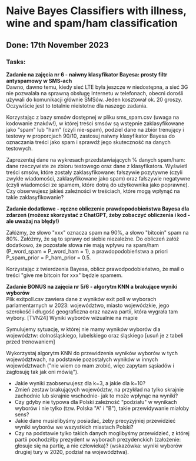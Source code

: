 # __Naive Bayes Classifiers with illness, wine and spam/ham classification__
## Done: __17th November 2023__
### Tasks:
__Zadanie na zajęcia nr 6 - naiwny klasyfikator Bayesa: prosty filtr antyspamowy w SMS-ach__  
Dawno, dawno temu, kiedy sieć LTE była jeszcze w niedostępna, a sieć 3G nie pozwalała na sprawną obsługę Internetu w telefonach, obecni dorośli używali do komunikacji głównie SMSów. Jeden kosztował ok. 20 groszy. Oczywiście jest to totalnie nieistotne dla naszego zadania.

Korzystając z bazy smsów dostępnej w pliku sms_spam.csv (uwaga na kodowanie znaków!), w której treści smsów są wstępnie zaklasyfikowane jako "spam" lub "ham" (czyli nie-spam), podziel dane na zbiór trenujący i testowy w proporcjach 90/10, zastosuj naiwny klasyfikator Bayesa do oznaczania treści jako spam i sprawdź jego skuteczność na danych testowych.

Zaprezentuj dane na wykresach przedstawiających % danych spam/ham: dane rzeczywiste ze zbioru testowego oraz dane z klasyfikatora. Wyświetl treści smsów, które zostały zaklasyfikowane: fałszywie pozytywne (czyli zwykłe wiadomości, zaklasyfikowane jako spam) oraz fałszywie negatywne (czyli wiadomości ze spamem, które dotrą do użytkownika jako poprawne). Czy obserwujesz jakieś zależności w treściach, które mogą wpłynąć na takie zaklasyfikowanie?

__Zadanie dodatkowe - ręczne obliczenie prawdopodobieństwa Bayesa dla zdarzeń (możesz skorzystać z ChatGPT, żeby zobaczyć obliczenia i kod - ale uważaj na błędy!)__  

Załóżmy, że słowo "xxx" oznacza spam na 90%, a słowo "bitcoin" spam na 80%. Załóżmy, że są to sprawy od siebie niezależne. Do obliczeń załóż dodatkowo, że pozostałe słowa nie mają wpływu na spam/ham (P_word_spam = P_word_ham = 1), a prawdopodobieństwa a priori P_spam_prior = P_ham_prior = 0.5.

Korzystając z twierdzenia Bayesa, oblicz prawodpodobieństwo, że mail o treści "give me bitcoin for xxx" będzie spamem.

__Zadanie BONUS na zajęcia nr 5/6 - algorytm KNN a brakujące wyniki wyborów__  
Plik exitpoll.csv zawiera dane z wyników exit poll w wyborach parlamentarnych w 2023: województwo, miasto wojewódzkie, jego szerokość i długość geograficzna oraz nazwa partii, która wygrała tam wybory. [TVN24] Wyniki wyborów wizualnie na mapie

Symulujemy sytuację, w której nie mamy wyników wyborów dla województw: dolnośląskiego, lubelskiego oraz śląskiego [usuń je z tabeli przed trenowaniem]

Wykorzystaj algorytm KNN do przewidzenia wyników wyborów w tych województwach, na podstawie pozostałych wyników w innych województwach ("nie wiem co mam zrobić, więc zapytam sąsiadów i zagłosuję tak jak oni mówią").

- Jakie wyniki zaobserwujesz dla k=3, a jakie dla k=10?  
- Zmień zestaw brakujących województw, na przykład na tylko skrajnie zachodnie lub skrajnie wschodnie- jak to może wpłynąc na wyniki?  
- Czy gdyby nie typowa dla Polski zależność "podziału" w wynikach wyborów i nie tylko (tzw. Polska "A" i "B"), takie przewidywanie miałoby sens?  
- Jakie dane musielibyśmy posiadać, żeby precyzyjniej przewidzieć wyniki wyborów we wszystkich miastach Polski?  
- Czy na podstawie tylko takich danych moglibyśmy przewidzieć, z której partii pochodziłby prezydent w wyborach prezydenckich (założenie: głosuje się na partię, a nie człowieka)? (wskazówka: wyniki wyborów drugiej tury w 2020, podział na województwa).
